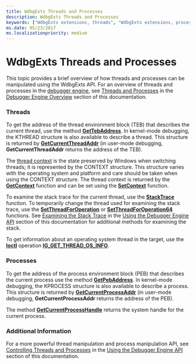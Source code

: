 ```yaml
---
title: WdbgExts Threads and Processes
description: WdbgExts Threads and Processes
keywords: ["WdbgExts extensions, threads", "WdbgExts extensions, processes"]
ms.date: 05/23/2017
ms.localizationpriority: medium
---
```


# WdbgExts Threads and Processes


This topic provides a brief overview of how threads and processes can be manipulated using the WdbgExts API. For an overview of threads and processes in the [debugger engine](introduction.md#debugger-engine), see [Threads and Processes](threads-and-processes.md) in the [Debugger Engine Overview](debugger-engine-overview.md) section of this documentation.

### <span id="threads"></span><span id="THREADS"></span>Threads

To get the address of the thread environment block (TEB) that describes the current thread, use the method [**GetTebAddress**](/windows-hardware/drivers/ddi/wdbgexts/nf-wdbgexts-gettebaddress). In kernel-mode debugging, the KTHREAD structure is also available to describe a thread. This structure is returned by [**GetCurrentThreadAddr**](/windows-hardware/drivers/ddi/wdbgexts/nf-wdbgexts-getcurrentthreadaddr) (in user-mode debugging, **GetCurrentThreadAddr** returns the address of the TEB).

The [thread context](scopes-and-symbol-groups.md#thread-context) is the state preserved by Windows when switching threads; it is represented by the CONTEXT structure. This structure varies with the operating system and platform and care should be taken when using the CONTEXT structure. The thread context is returned by the [**GetContext**](/previous-versions/windows/hardware/previsioning-framework/ff545736(v=vs.85)) function and can be set using the [**SetContext**](/previous-versions/windows/hardware/previsioning-framework/ff556644(v=vs.85)) function.

To examine the stack trace for the current thread, use the [**StackTrace**](/windows-hardware/drivers/ddi/wdbgexts/nc-wdbgexts-pwindbg_stacktrace_routine) function. To temporarily change the thread used for examining the stack trace, use the [**SetThreadForOperation**](/windows-hardware/drivers/ddi/wdbgexts/nf-wdbgexts-setthreadforoperation) or [**SetThreadForOperation64**](/windows-hardware/drivers/ddi/wdbgexts/nf-wdbgexts-setthreadforoperation64) functions. See [Examining the Stack Trace](examining-the-stack-trace.md) in the [Using the Debugger Engine API](using-the-debugger-engine-api.md) section of this documentation for additional methods for examining the stack.

To get information about an operating system thread in the target, use the [**Ioctl**](/windows-hardware/drivers/ddi/wdbgexts/nc-wdbgexts-pwindbg_ioctl_routine) operation [**IG\_GET\_THREAD\_OS\_INFO**](/windows-hardware/drivers/ddi/wdbgexts/ns-wdbgexts-_wdbgexts_thread_os_info).

### <span id="processes"></span><span id="PROCESSES"></span>Processes

To get the address of the process environment block (PEB) that describes the current process use the method [**GetPebAddress**](/windows-hardware/drivers/ddi/wdbgexts/nf-wdbgexts-getpebaddress). In kernel-mode debugging, the KPROCESS structure is also available to describe a process. This structure is returned by [**GetCurrentProcessAddr**](/windows-hardware/drivers/ddi/wdbgexts/nf-wdbgexts-getcurrentprocessaddr) (in user-mode debugging, **GetCurrentProcessAddr** returns the address of the PEB).

The method [**GetCurrentProcessHandle**](/windows-hardware/drivers/ddi/dbgeng/nf-dbgeng-idebugsystemobjects-getcurrentprocesshandle) returns the system handle for the current process.

### <span id="additional_information"></span><span id="ADDITIONAL_INFORMATION"></span>Additional Information

For a more powerful thread manipulation and process manipulation API, see [Controlling Threads and Processes](controlling-threads-and-processes.md) in the [Using the Debugger Engine API](using-the-debugger-engine-api.md) section of this documentation.

 

